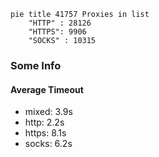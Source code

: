 
```mermaid
pie title 41757 Proxies in list
    "HTTP" : 28126
    "HTTPS": 9906
    "SOCKS" : 10315
```

### Some Info
#### Average Timeout

- mixed: 3.9s
- http: 2.2s
- https: 8.1s
- socks: 6.2s